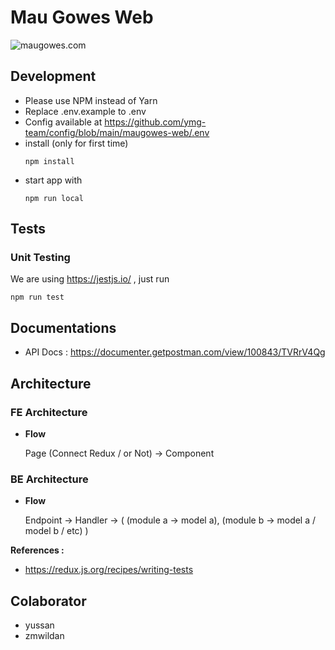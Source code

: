# Mau Gowes Web

![maugowes.com](https://i.ibb.co/H24fYQh/Screen-Shot-2020-11-07-at-13-49-07.png)

## Development

- Please use NPM instead of Yarn
- Replace .env.example to .env
- Config available at https://github.com/ymg-team/config/blob/main/maugowes-web/.env
- install (only for first time)
  ```
  npm install
  ```
- start app with
  ```
  npm run local
  ```

## Tests

### Unit Testing

We are using https://jestjs.io/ , just run

```
npm run test
```

## Documentations

- API Docs : https://documenter.getpostman.com/view/100843/TVRrV4Qg

## Architecture

### FE Architecture

- **Flow**

  Page (Connect Redux / or Not) -> Component

### BE Architecture

- **Flow**

  Endpoint -> Handler -> ( (module a -> model a), (module b -> model a / model b / etc) )

**References :**

- https://redux.js.org/recipes/writing-tests

## Colaborator

- yussan
- zmwildan
